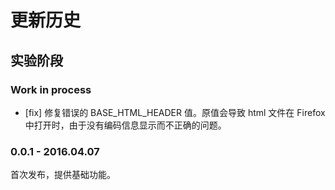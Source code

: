 # 更新历史

## 实验阶段

### Work in process

- [fix] 修复错误的 BASE_HTML_HEADER 值。原值会导致 html 文件在 Firefox 中打开时，由于没有编码信息显示而不正确的问题。

### 0.0.1 - 2016.04.07

首次发布，提供基础功能。
